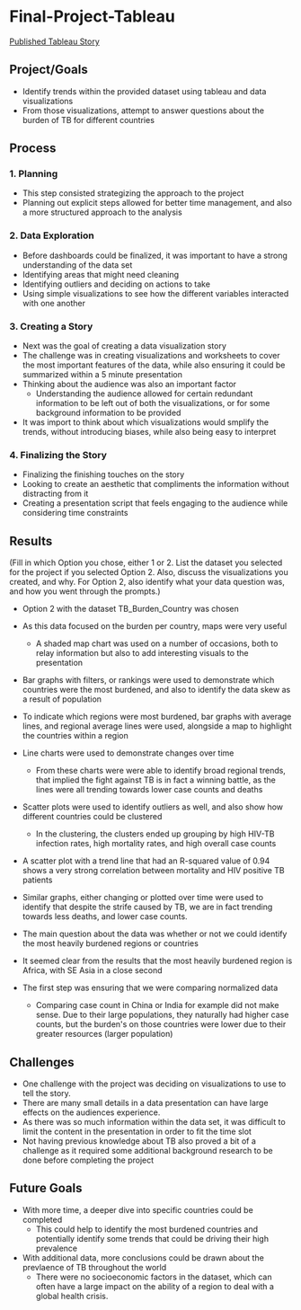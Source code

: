 # Final-Project-Tableau
[Published Tableau Story](https://public.tableau.com/shared/NT4NXW4YN?:display_count=n&:origin=viz_share_link)
## Project/Goals
- Identify trends within the provided dataset using tableau and data visualizations
- From those visualizations, attempt to answer questions about the burden of TB for different countries

## Process
### 1. Planning
- This step consisted strategizing the approach to the project
- Planning out explicit steps allowed for better time management, and also a more structured approach to the analysis
### 2. Data Exploration
- Before dashboards could be finalized, it was important to have a strong understanding of the data set
- Identifying areas that might need cleaning
- Identifying outliers and deciding on actions to take
- Using simple visualizations to see how the different variables interacted with one another
### 3. Creating a Story
- Next was the goal of creating a data visualization story
- The challenge was in creating visualizations and worksheets to cover the most important features of the data, while also ensuring it could be summarized within a 5 minute presentation
- Thinking about the audience was also an important factor
    - Understanding the audience allowed for certain redundant information to be left out of both the visualizations, or for some background information to be provided
- It was import to think about which visualizations would smplify the trends, without introducing biases, while also being easy to interpret

### 4. Finalizing the Story
- Finalizing the finishing touches on the story
- Looking to create an aesthetic that compliments the information without distracting from it
- Creating a presentation script that feels engaging to the audience while considering time constraints

## Results
(Fill in which Option you chose, either 1 or 2. List the dataset you selected for the project if you selected Option 2. Also, discuss the visualizations you created, and why. For Option 2, also identify what your data question was, and how you went through the prompts.)
- Option 2 with the dataset TB_Burden_Country was chosen
- As this data focused on the burden per country, maps were very useful
    - A shaded map chart was used on a number of occasions, both to relay information but also to add interesting visuals to the presentation
- Bar graphs with filters, or rankings were used to demonstrate which countries were the most burdened, and also to identify the data skew as a result of population
- To indicate which regions were most burdened, bar graphs with average lines, and regional average lines were used, alongside a map to highlight the countries within a region
- Line charts were used to demonstrate changes over time
    - From these charts were were able to identify broad regional trends, that implied the fight against TB is in fact a winning battle, as the lines were all trending towards lower case counts and deaths
- Scatter plots were used to identify outliers as well, and also show how different countries could be clustered
    - In the clustering, the clusters ended up grouping by high HIV-TB infection rates, high mortality rates, and high overall case counts
- A scatter plot with a trend line that had an R-squared value of 0.94 shows a very strong correlation between mortality and HIV positive TB patients
- Similar graphs, either changing or plotted over time were used to identify that despite the strife caused by TB, we are in fact trending towards less deaths, and lower case counts. 

- The main question about the data was whether or not we could identify the most heavily burdened regions or countries
- It seemed clear from the results that the most heavily burdened region is Africa, with SE Asia in a close second
- The first step was ensuring that we were comparing normalized data
    - Comparing case count in China or India for example did not make sense. Due to their large populations, they naturally had higher case counts, but the burden's on those countries were lower due to their greater resources (larger population)

## Challenges 
- One challenge with the project was deciding on visualizations to use to tell the story.
- There are many small details in a data presentation can have large effects on the audiences experience. 
- As there was so much information within the data set, it was difficult to limit the content in the presentation in order to fit the time slot
- Not having previous knowledge about TB also proved a bit of a challenge as it required some additional background research to be done before completing the project

## Future Goals
- With more time, a deeper dive into specific countries could be completed
    - This could help to identify the most burdened countries and potentially identify some trends that could be driving their high prevalence
- With additional data, more conclusions could be drawn about the prevlaence of TB throughout the world
    - There were no socioeconomic factors in the dataset, which can often have a large impact on the ability of a region to deal with a global health crisis. 
